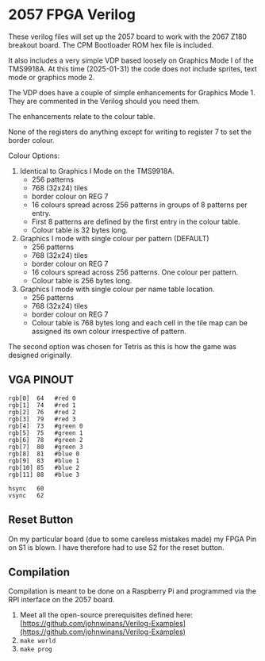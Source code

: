<!-- vim:   set ft=markdown tw=80 cc=+1: -->
# 2057 FPGA Verilog

These verilog files will set up the 2057 board to work with the 2067 Z180
breakout board.  The CPM Bootloader ROM hex file is included.

It also includes a very simple VDP based loosely on Graphics Mode I of the
TMS9918A.  At this time (2025-01-31) the code does not include sprites, text
mode or graphics mode 2.

The VDP does have a couple of simple enhancements for Graphics Mode 1.  They are
commented in the Verilog should you need them.

The enhancements relate to the colour table.

None of the registers do anything except for writing to register 7 to set the
border colour.

Colour Options:

1. Identical to Graphics I Mode on the TMS9918A.
    - 256 patterns
    - 768 (32x24) tiles
    - border colour on REG 7
    - 16 colours spread across 256 patterns in groups of 8 patterns per entry.
    - First 8 patterns are defined by the first entry in the colour table.
    - Colour table is 32 bytes long.
2. Graphics I mode with single colour per pattern  (DEFAULT)
    - 256 patterns
    - 768 (32x24) tiles
    - border colour on REG 7
    - 16 colours spread across 256 patterns.  One colour per pattern.
    - Colour table is 256 bytes long.
3. Graphics I mode with single colour per name table location.
    - 256 patterns
    - 768 (32x24) tiles
    - border colour on REG 7
    - Colour table is 768 bytes long and each cell in the tile map can be
    assigned its own colour irrespective of pattern.

The second option was chosen for Tetris as this is how the game was designed
originally.

## VGA PINOUT

```text
rgb[0]  64   #red 0
rgb[1]  74   #red 1
rgb[2]  76   #red 2
rgb[3]  79   #red 3
rgb[4]  73   #green 0
rgb[5]  75   #green 1
rgb[6]  78   #green 2
rgb[7]  80   #green 3
rgb[8]  81   #blue 0
rgb[9]  83   #blue 1
rgb[10] 85   #blue 2
rgb[11] 88   #blue 3

hsync   60
vsync   62
```

## Reset Button

On my particular board (due to some careless mistakes made) my FPGA Pin on S1 is
blown.  I have therefore had to use S2 for the reset button.

## Compilation

Compilation is meant to be done on a Raspberry Pi and programmed via the RPI
interface on the 2057 board.

1. Meet all the open-source prerequisites defined here:
   [https://github.com/johnwinans/Verilog-Examples](https://github.com/johnwinans/Verilog-Examples)
2. `make world`
3. `make prog`
